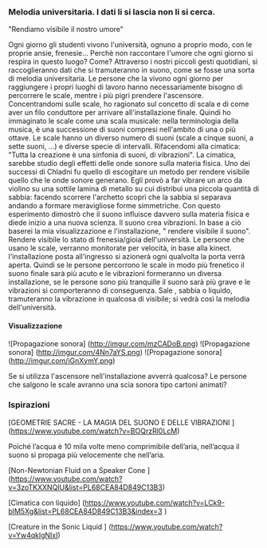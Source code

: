### Melodia universitaria.  I dati li si lascia non li si cerca.
"Rendiamo visibile il nostro umore"

Ogni giorno gli studenti vivono l'università, ognuno a proprio modo, con le proprie ansie, frenesie... 
Perchè non raccontare l'umore che ogni giorno si respira in questo luogo? Come? Attraverso i nostri piccoli gesti 
quotidiani, si raccoglieranno dati che si tramuteranno in suono, come se fosse una sorta di melodia universitaria. 
Le persone che la vivono ogni giorno per raggiungere i propri luoghi di lavoro hanno necessariamente bisogno 
di percorrere le scale, mentre i più pigri prendere l'ascensore. Concentrandomi sulle scale, ho ragionato sul concetto 
di scala e di come aver un filo conduttore per arrivare all'installazione finale. 
Quindi ho immaginato le scale come una scala musicale:  nella terminologia della musica, è una successione 
di suoni compresi nell'ambito di una o più ottave.
Le scale hanno un diverso numero di suoni (scale a cinque suoni, a sette suoni, ...) e diverse specie di intervalli. 
Rifacendomi alla cimatica: "Tutta la creazione è una sinfonia di suoni, di vibrazioni". 
La cimatica, sarebbe studio degli effetti delle onde sonore sulla materia fisica. 
Uno dei successi di Chladni fu quello di escogitare un metodo per rendere visibile quello che le onde sonore generano. 
Egli provò a far vibrare un arco da violino su una sottile lamina di metallo su cui distribuì una piccola quantità 
di sabbia: facendo scorrere l'archetto scoprì che la sabbia si separava andando a formare meravigliose forme simmetriche. 
Con questo esperimento dimostrò che il suono influisce davvero sulla materia fisica e diede inizio a una nuova scienza. 
Il suono crea vibrazioni.
In base a ciò baserei la mia visualizzazione e l'installazione, " rendere visibile il suono".  
Rendere visibile lo stato di frenesia/gioia dell'università. 
Le persone che usano le scale, verranno monitorate per velocità, in base alla kinect. 
l'installazione posta all'ingresso si azionerà ogni qualvolta la porta verrà aperta. 
Quindi se le persone percorrono le scale in modo più frenetico il suono finale sarà più acuto e le vibrazioni 
formeranno un diversa installazione, se le persone sono più tranquille il suono sarà più grave e le vibrazioni 
si comporteranno di conseguenza. 
Sale , sabbia o liquido, tramuteranno la vibrazione in qualcosa di visibile; si vedrà così la melodia dell'università.

#### Visualizzazione 


![Propagazione sonora] (http://imgur.com/mzCADoB.png)
![Propagazione sonora] (http://imgur.com/4Nn7aYS.png)
![Propagazione sonora] (http://imgur.com/iGnXymY.png)


Se si utilizza l'ascensore nell'installazione avverrà qualcosa?
Le persone che salgono le scale avranno una scia sonora tipo cartoni animati? 

### Ispirazioni

[GEOMETRIE SACRE - LA MAGIA DEL SUONO E DELLE VIBRAZIONI ] (https://www.youtube.com/watch?v=BOQrzRl0LcM)

Poiché l’acqua è 10 mila volte meno comprimibile dell’aria, nell’acqua il suono si propaga più velocemente che nell’aria.

[Non-Newtonian Fluid on a Speaker Cone ] (https://www.youtube.com/watch?v=3zoTKXXNQIU&list=PL68CEA84D849C13B3)

[Cimatica con liquido] (https://www.youtube.com/watch?v=LCk9-blM5Xg&list=PL68CEA84D849C13B3&index=3
)

[Creature in the Sonic Liquid ] (https://www.youtube.com/watch?v=Yw4qklgNIxI)
